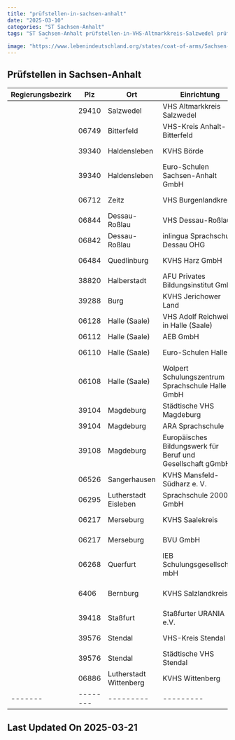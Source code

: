 ```yaml
---
title: "prüfstellen-in-sachsen-anhalt"
date: "2025-03-10"
categories: "ST Sachsen-Anhalt"
tags: "ST Sachsen-Anhalt prüfstellen-in-VHS-Altmarkkreis-Salzwedel prüfstellen-in-VHS-Kreis-Anhalt-Bitterfeld prüfstellen-in-KVHS-Börde prüfstellen-in-Euro-Schulen-Sachsen-Anhalt-GmbH prüfstellen-in-VHS-Burgenlandkreis prüfstellen-in-VHS-Dessau-Roßlau prüfstellen-in-inlingua-Sprachschule-Dessau-OHG prüfstellen-in-KVHS-Harz-GmbH- prüfstellen-in-AFU-Privates-Bildungsinstitut-GmbH prüfstellen-in-KVHS-Jerichower-Land prüfstellen-in-VHS-Adolf-Reichwein-in-Halle-(Saale) prüfstellen-in-AEB-GmbH prüfstellen-in-Euro-Schulen-Halle prüfstellen-in-Wolpert-Schulungszentrum-Sprachschule-Halle-GmbH prüfstellen-in-Städtische-VHS-Magdeburg prüfstellen-in-ARA-Sprachschule prüfstellen-in-Europäisches-Bildungswerk-für-Beruf-und-Gesellschaft-gGmbH prüfstellen-in-KVHS-Mansfeld-Südharz-e-V- prüfstellen-in-Sprachschule-2000-GmbH prüfstellen-in-KVHS-Saalekreis- prüfstellen-in-BVU-GmbH prüfstellen-in-IEB-Schulungsgesellschaft-mbH prüfstellen-in-KVHS-Salzlandkreis prüfstellen-in-Staßfurter-URANIA-eV prüfstellen-in-VHS-Kreis-Stendal prüfstellen-in-Städtische-VHS-Stendal prüfstellen-in-KVHS-Wittenberg prüfstellen-in-Salzwedel prüfstellen-in-Bitterfeld prüfstellen-in-Haldensleben prüfstellen-in-Zeitz prüfstellen-in-Dessau-Roßlau prüfstellen-in-Quedlinburg prüfstellen-in-Halberstadt prüfstellen-in-Burg prüfstellen-in-Halle-(Saale) prüfstellen-in-Magdeburg prüfstellen-in-Sangerhausen prüfstellen-in-Lutherstadt-Eisleben prüfstellen-in-Merseburg prüfstellen-in-Querfurt prüfstellen-in-Bernburg prüfstellen-in-Staßfurt prüfstellen-in-Stendal prüfstellen-in-Lutherstadt-Wittenberg prüfstellen-in-29410 prüfstellen-in-06749 prüfstellen-in-39340 prüfstellen-in-06712 prüfstellen-in-06844 prüfstellen-in-06842 prüfstellen-in-06484 prüfstellen-in-38820 prüfstellen-in-39288 prüfstellen-in-06128 prüfstellen-in-06112 prüfstellen-in-06110 prüfstellen-in-06108 prüfstellen-in-39104 prüfstellen-in-39108 prüfstellen-in-06526 prüfstellen-in-06295 prüfstellen-in-06217 prüfstellen-in-06268 prüfstellen-in-6406 prüfstellen-in-39418 prüfstellen-in-39576 prüfstellen-in-06886
            "
image: "https://www.lebenindeutschland.org/states/coat-of-arms/Sachsen-Anhalt.svg"
---
```


## Prüfstellen in Sachsen-Anhalt

| Regierungsbezirk | Plz | Ort | Einrichtung | Straße | Telefon | Email |
|-------|--------|---------|---------|---------|---------|---------|
| |29410|Salzwedel|VHS Altmarkkreis Salzwedel|Karl-Marx-Str. 15|03901-422031|salzwedel@vhs-salzwedel.de|
| |06749|Bitterfeld|VHS-Kreis Anhalt-Bitterfeld|Lindenstr. 12 a|03496-12033|service@kvhs-abi.de|
| |39340|Haldensleben|KVHS Börde|Warmsdorfer Str. 20|03904-42271|kvhs@boerdekreis.de|
| |39340|Haldensleben|Euro-Schulen Sachsen-Anhalt GmbH|Hafenstr. 6|039047258117|info@es.haldensleben.eso.de|
| |06712|Zeitz|VHS Burgenlandkreis|Domherrenstr. 1|03441-212465|info@vhs-burgenlandkreis.de|
| |06844|Dessau-Roßlau|VHS Dessau-Roßlau|Erdmannsdorffstr. 3|0340-24005542|info@vhs.dessau-rosslau.de|
| |06842|Dessau-Roßlau|inlingua Sprachschule Dessau OHG|Franzstr. 85|0340-260260|info@inlingua-dessau.de|
| |06484|Quedlinburg|KVHS Harz GmbH   |Heiligegeiststraße 8|03946-524039|info@kvhs-harz.de|
| |38820|Halberstadt|AFU Privates Bildungsinstitut GmbH|Rudolf-Diesel-Str. 14|039416789507|info@afu-gmbh.de|
| |39288|Burg|KVHS Jerichower Land|Magdeburger Str. 24-26|03921-9494310|kvhs@lkjl.de|
| |06128|Halle (Saale)|VHS Adolf Reichwein in Halle (Saale)|Oleariusstraße 7|0345 221-3389|info@vhs-halle.de|
| |06112|Halle (Saale)|AEB GmbH|Thüringer Str. 30|0345-2900452|buero@aeb-sachse.com|
| |06110|Halle (Saale)|Euro-Schulen Halle|Philipp-Müller-Straße 57|0345-61406-0|info@es.halle.eso.de|
| |06108|Halle (Saale)|Wolpert Schulungszentrum Sprachschule Halle GmbH|Marktplatz 7|0340-260260||
| |39104|Magdeburg|Städtische VHS Magdeburg|Leibnizstr. 23|0391-53547715|info@vhs.magdeburg.de|
| |39104|Magdeburg|ARA Sprachschule|Leiterstr. 6|0391/4002845|mail@ara-sprachschule.de|
| |39108|Magdeburg|Europäisches Bildungswerk für Beruf und Gesellschaft gGmbH|Maxim-Gorki-Str. 14|0391-5419829|sprachen-magdeburg@ebg.de|
| |06526|Sangerhausen|KVHS Mansfeld-Südharz e. V.   |Karl-Liebknecht-Str. 31|03464-572407|service@vhs-sgh.de|
| |06295|Lutherstadt Eisleben|Sprachschule 2000 GmbH|Markt 57|03475-250353|info@sprachschule2000.de|
| |06217|Merseburg|KVHS Saalekreis                        |Am Saalehang 1|03461-2590880|kvhs@saalekreis.de|
| |06217|Merseburg|BVU GmbH|Geusaer Straße 81 g|03461-8215-0|merseburg@bvu-gmbh.de|
| |06268|Querfurt|IEB Schulungsgesellschaft mbH|Birkenweg 6|03461/289673|ieb-querfurt@das-ieb.de|
| |6406|Bernburg|KVHS Salzlandkreis|Vor dem Nienburger Tor 13a|03471-352073|kvhs@kreis-slk.de|
| |39418|Staßfurt|Staßfurter URANIA e.V.|Prinzenberg 18|03925-624295|info@stassfurter-urania.de|
| |39576|Stendal|VHS-Kreis Stendal|Hospitalstraße 1 - 2|03931-608080|kvhs@landkreis-stendal.de|
| |39576|Stendal|Städtische VHS Stendal|Hallstr. 35|03931-64880|vhs_stendal@t-online.de|
| |06886|Lutherstadt Wittenberg|KVHS Wittenberg|Falkstraße 83|03491-41810|kvhs@bzl-wb.de|
|-------|--------|---------|---------|---------|---------|---------|


## Last Updated On 2025-03-21